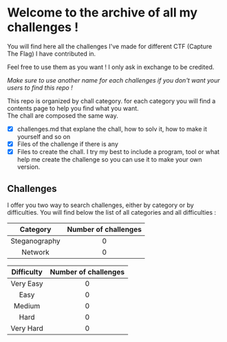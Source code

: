 # Welcome to the archive of all my challenges !

You will find here all the challenges I've made for different CTF (Capture The Flag) I have contributed in.

Feel free to use them as you want ! I only ask in exchange to be credited. 

*Make sure to use another name for each challenges if you don't want your users to find this repo !*

This repo is organized by chall category. for each category you will find a contents page to help you find what you want.<br>
The chall are composed the same way.
- [X] challenges.md that explane the chall, how to solv it, how to make it yourself and so on
- [X] Files of the challenge if there is any
- [X] Files to create the chall. I try my best to include a program, tool or what help me create the challenge so you can use it to make your own version.

## Challenges 

I offer you two way to search challenges, either by category or by difficulties. You will find below the list of all categories and all difficulties :

| Category | Number of challenges |
| :---: | :---: |
| Steganography | 0 |
| Network | 0 |

| Difficulty | Number of challenges |
| :---: | :---: |
| Very Easy | 0 |
| Easy | 0 |  
| Medium | 0 |
| Hard | 0 |
| Very Hard | 0 |

